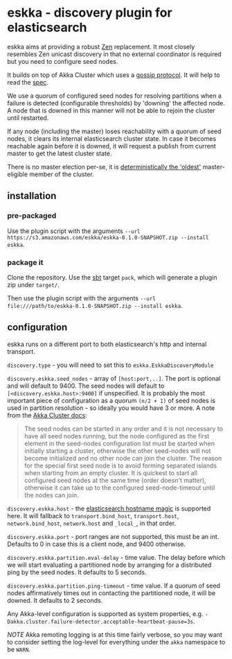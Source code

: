 # eskka - discovery plugin for elasticsearch

eskka aims at providing a robust [Zen](http://www.elasticsearch.org/guide/en/elasticsearch/reference/current/modules-discovery-zen.html) replacement. It most closely resembles Zen unicast discovery in that no external coordinator is required but you need to configure seed nodes. 

It builds on top of Akka Cluster which uses a [gossip protocol](http://en.wikipedia.org/wiki/Gossip_protocol). It will help to read the [spec](http://doc.akka.io/docs/akka/snapshot/common/cluster.html#cluster).

We use a quorum of configured seed nodes for resolving partitions when a failure is detected (configurable thresholds) by 'downing' the affected node. A node that is downed in this manner will not be able to rejoin the cluster until restarted.

If any node (including the master) loses reachability with a quorum of seed nodes, it clears its internal elasticsearch cluster state. In case it becomes reachable again before it is downed, it will request a publish from current master to get the latest cluster state.

There is no master election per-se, it is [deterministically the 'oldest'](http://doc.akka.io/docs/akka/snapshot/contrib/cluster-singleton.html) master-eligible member of the cluster.

## installation

### pre-packaged

Use the plugin script with the arguments `--url https://s3.amazonaws.com/eskka/eskka-0.1.0-SNAPSHOT.zip --install eskka`.

### package it

Clone the repository. Use the [sbt](http://www.scala-sbt.org/#install) target `pack`, which will generate a plugin zip under `target/`. 

Then use the plugin script with the arguments `--url file:///path/to/eskka-0.1.0-SNAPSHOT.zip --install eskka`.

## configuration

eskka runs on a different port to both elasticsearch's http and internal transport.

`discovery.type` - you will need to set this to `eskka.EskkaDiscoveryModule`

`discovery.eskka.seed_nodes` - array of `[host:port,..]`. The port is optional and will default to 9400. The seed nodes will default to `[<discovery.eskka.host>:9400]` if unspecified. It is probably the most important piece of configuration as a quorum `(n/2 + 1)` of seed nodes is used in partition resolution - so ideally you would have 3 or more. A note from the [Akka Cluster docs](http://doc.akka.io/docs/akka/snapshot/java/cluster-usage.html#Joining_to_Seed_Nodes):

> The seed nodes can be started in any order and it is not necessary to have all seed nodes running, but the node configured as the first element in the seed-nodes configuration list must be started when initially starting a cluster, otherwise the other seed-nodes will not become initialized and no other node can join the cluster. The reason for the special first seed node is to avoid forming separated islands when starting from an empty cluster. It is quickest to start all configured seed nodes at the same time (order doesn't matter), otherwise it can take up to the configured seed-node-timeout until the nodes can join.

`discovery.eskka.host` - the [elasticsearch hostname magic](http://www.elasticsearch.org/guide/en/elasticsearch/reference/current/modules-network.html#modules-network) is supported here. It will fallback to `transport.bind_host`, `transport.host`, `network.bind_host`, `network.host` and `_local_`, in that order.

`discovery.eskka.port` - port ranges are not supported, this must be an int. Defaults to 0 in case this is a client node, and 9400 otherwise.

`discovery.eskka.partition.eval-delay` - time value. The delay before which we will start evaluating a partitioned node by arranging for a distributed ping by the seed nodes. It defaults to 5 seconds.

`discovery.eskka.partition.ping-timeout` - time value. If a quorum of seed nodes affirmatively times out in contacting the partitioned node, it will be downed. It defaults to 2 seconds.

Any Akka-level configuration is supported as system properties, e.g. `-Dakka.cluster.failure-detector.acceptable-heartbeat-pause=3s`.

*NOTE* Akka remoting logging is at this time fairly verbose, so you may want to consider setting the log-level for everything under the `akka` namespace to be `WARN`.